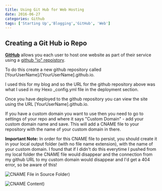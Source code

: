 ```yaml
---
title: Using Git Hub for Web Hosting
date: 2016-06-27
categories: Github
tags: ['Starting Up','Blogging','GitHub', 'Web']
---
```


## Creating a Git Hub io Repo

**[GitHub](https://github.com/ "GitHub")** allows you each user to host one website as part of their service using a [github "io" repoistory](https://pages.github.com/ "Github pages").

To do this create a new github repository called [YourUserName]/[YourUserName].github.io.

I used this for my blog and so the URL for the github repository above was what I used in my Hexo \_config.yml file in the deployment section.

Once you have deployed to the github repository you can view the site using the URL [YourUserName].github.io.

If you have a custom domain you want to use then you need to go to settings of your repo and where it says "Custom Domain" - add your custom domain name and save. This will add a CNAME file to your repository with the name of your custom domain in there.

**Important Note:** In order for this CNAME file to persist, you should create it in your local output folder (with no file name extension), with the name of your custom domain. I found that if I didn't do this everytime I pushed from my local folder the CNAME file would disappear and the connection from my github URL to my custom domain would disappear and I'd get a 404 error, so be aware of this!

![CNAME File in Source Folder](/images/CNAMEFolder.png))

![CNAME Content](/images/CNAMEContent.png))
